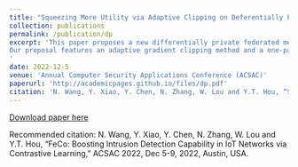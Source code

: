 ```yaml
---
title: "Squeezing More Utility via Adaptive Clipping on Deferentially Private Gradients in Federated Meta-Learning"
collection: publications
permalink: /publication/dp
excerpt: 'This paper proposes a new differentially private federated meta-learning architecture to addresses data privacy challenges in federated learning.
Our proposal features an adaptive gradient clipping method and a one-pass meta-training process to improve model utility-privacy trade-off. It provides two notions of privacy protection for the trusted server and honest-but-curious central server.
'
date: 2022-12-5
venue: 'Annual Computer Security Applications Conference (ACSAC)'
paperurl: 'http://academicpages.github.io/files/dp.pdf'
citation: 'N. Wang, Y. Xiao, Y. Chen, N. Zhang, W. Lou and Y.T. Hou, “Squeezing More Utility via Adaptive Clipping on Deferentially Private Gradients in Federated Meta-Learning,” ACSAC, Dec 5-9, 2022, Austin, USA.'
---
```


[Download paper here](http://academicpages.github.io/files/dp.pdf)

Recommended citation: N. Wang, Y. Xiao, Y. Chen, N. Zhang, W. Lou and Y.T. Hou, “FeCo: Boosting Intrusion Detection Capability in IoT Networks via Contrastive Learning,” ACSAC 2022, Dec 5-9, 2022, Austin, USA.
